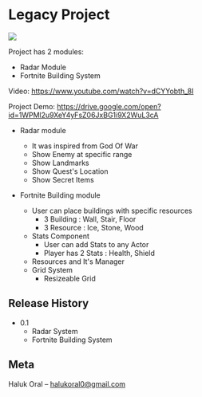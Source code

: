 # Legacy Project

![](fortnite-building.gif)

Project has 2 modules:
  * Radar Module
  * Fortnite Building System

Video: https://www.youtube.com/watch?v=dCYYobth_8I

Project Demo: https://drive.google.com/open?id=1WPMl2u9XeY4yFsZ06JxBG1i9X2WuL3cA

* Radar module
  * It was inspired from God Of War 
  * Show Enemy at specific range
  * Show Landmarks
  * Show Quest's Location
  * Show Secret Items
  
* Fortnite Building module
  * User can place buildings with specific resources
    * 3 Building : Wall, Stair, Floor
    * 3 Resource : Ice, Stone, Wood
  * Stats Component
    * User can add Stats to any Actor 
    * Player has 2 Stats : Health, Shield
  * Resources and It's Manager
  * Grid System
    * Resizeable Grid

## Release History

* 0.1
    * Radar System
    * Fortnite Building System 
    
## Meta

Haluk Oral – halukoral0@gmail.com
